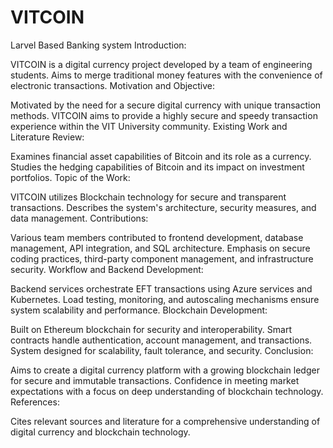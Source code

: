 # VITCOIN
Larvel Based Banking system
Introduction:

VITCOIN is a digital currency project developed by a team of engineering students.
Aims to merge traditional money features with the convenience of electronic transactions.
Motivation and Objective:

Motivated by the need for a secure digital currency with unique transaction methods.
VITCOIN aims to provide a highly secure and speedy transaction experience within the VIT University community.
Existing Work and Literature Review:

Examines financial asset capabilities of Bitcoin and its role as a currency.
Studies the hedging capabilities of Bitcoin and its impact on investment portfolios.
Topic of the Work:

VITCOIN utilizes Blockchain technology for secure and transparent transactions.
Describes the system's architecture, security measures, and data management.
Contributions:

Various team members contributed to frontend development, database management, API integration, and SQL architecture.
Emphasis on secure coding practices, third-party component management, and infrastructure security.
Workflow and Backend Development:

Backend services orchestrate EFT transactions using Azure services and Kubernetes.
Load testing, monitoring, and autoscaling mechanisms ensure system scalability and performance.
Blockchain Development:

Built on Ethereum blockchain for security and interoperability.
Smart contracts handle authentication, account management, and transactions.
System designed for scalability, fault tolerance, and security.
Conclusion:

Aims to create a digital currency platform with a growing blockchain ledger for secure and immutable transactions.
Confidence in meeting market expectations with a focus on deep understanding of blockchain technology.
References:

Cites relevant sources and literature for a comprehensive understanding of digital currency and blockchain technology.
